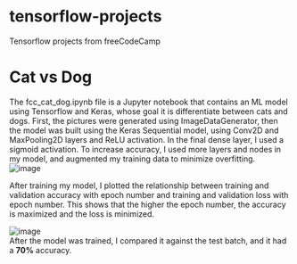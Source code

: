 # tensorflow-projects
 Tensorflow projects from freeCodeCamp

# Cat vs Dog
The fcc_cat_dog.ipynb file is a Jupyter notebook that contains an ML model using Tensorflow and Keras, whose goal it is differentiate between cats and dogs.
First, the  pictures were generated using ImageDataGenerator, then the model was built using the Keras Sequential model, using Conv2D and MaxPooling2D layers
and ReLU activation. In the final dense layer, I used a sigmoid activation.
To increase accuracy, I used more layers and nodes in my model, and augmented my training data to minimize overfitting.  
![image](https://github.com/user-attachments/assets/a6a31b3f-f920-4460-8a90-d422814f3b6c)

After training my model, I plotted the relationship between training and validation accuracy with epoch number and training and validation
loss with epoch number. This shows that the higher the epoch number, the accuracy is maximized and the loss is minimized.  

![image](https://github.com/user-attachments/assets/46c449f1-0f29-40d6-89c2-3c046e4ca49f)  
After the model was trained, I compared it against the test batch, and it had a **70%** accuracy.
